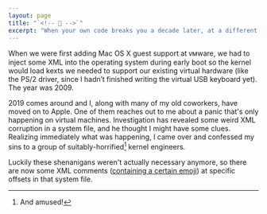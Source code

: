 ```yaml
---
layout: page
title: "`<!-- 🤦 -->`"
excerpt: "When your own code breaks you a decade later, at a different company"
---
```


When we were first adding Mac OS X guest support at ᴠᴍware, we had to inject some XML into the operating system during early boot so the kernel would load kexts we needed to support our existing virtual hardware (like the PS/2 driver, since I hadn’t finished writing the virtual USB keyboard yet). The year was 2009.

2019 comes around and I, along with many of my old coworkers, have moved on to Apple. One of them reaches out to me about a panic that's only happening on virtual machines. Investigation has revealed some weird XML corruption in a system file, and he thought I might have some clues. Realizing immediately what was happening, I came over and confessed my sins to a group of suitably-horrified[^amuse] kernel engineers.

Luckily these shenanigans weren't actually necessary anymore, so there are now some XML comments ([containing a certain emoji](https://github.com/apple-oss-distributions/IOKitUser/blob/8414957d8b059c9b32bad253855bdda7ecd2bb84/IOCFSerialize.c#L411)) at specific offsets in that system file.

[^amuse]: And amused!